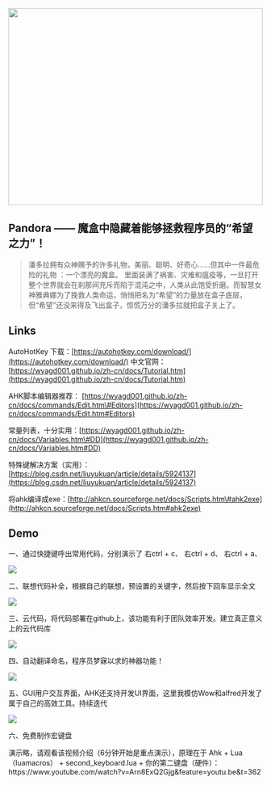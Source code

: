 <p align="center">
  <a href="https://nodejs.org/">
    <img
      src="https://github.com/dragon8github/ahk/raw/master/static/Pandorabg.png"
      width="100%"
      height="390"
    />
  </a>
</p>



## Pandora —— 魔盒中隐藏着能够拯救程序员的“希望之力”！

> 潘多拉拥有众神赐予的许多礼物，美丽、聪明、好奇心……但其中一件最危险的礼物 ：一个漂亮的魔盒。
> 里面装满了祸害、灾难和瘟疫等，一旦打开整个世界就会在刹那间充斥而陷于混沌之中，人类从此饱受折磨。而智慧女神雅典娜为了挽救人类命运，悄悄把名为“希望”的力量放在盒子底层，但“希望”还没来得及飞出盒子，惊慌万分的潘多拉就把盒子关上了。


## Links

AutoHotKey 下载：[https://autohotkey.com/download/](https://autohotkey.com/download/)
中文官网：[https://wyagd001.github.io/zh-cn/docs/Tutorial.htm](https://wyagd001.github.io/zh-cn/docs/Tutorial.htm)

AHK脚本编辑器推荐： [https://wyagd001.github.io/zh-cn/docs/commands/Edit.htm\#Editors](https://wyagd001.github.io/zh-cn/docs/commands/Edit.htm#Editors)

常量列表，十分实用：[https://wyagd001.github.io/zh-cn/docs/Variables.htm\#DD](https://wyagd001.github.io/zh-cn/docs/Variables.htm#DD)

特殊键解决方案（实用）：[https://blog.csdn.net/liuyukuan/article/details/5924137](https://blog.csdn.net/liuyukuan/article/details/5924137)

将ahk编译成exe：[http://ahkcn.sourceforge.net/docs/Scripts.htm\#ahk2exe](http://ahkcn.sourceforge.net/docs/Scripts.htm#ahk2exe)



## Demo
<p>一、通过快捷键呼出常用代码，分别演示了 右ctrl + c、 右ctrl + d、 右ctrl + a、</p>
<p>
  <a href="https://nodejs.org/">
    <img
      src="https://github.com/dragon8github/ahk/raw/master/static/通过快捷键呼出常用代码.gif"
    />
  </a>
</p>

<p>二、联想代码补全，根据自己的联想，预设置的关键字，然后按下回车显示全文</p>
<p>
  <a href="https://nodejs.org/">
    <img
      src="https://github.com/dragon8github/ahk/raw/master/static/智能补全代码.gif"
    />
  </a>
</p>

<p>三、云代码，将代码部署在github上，该功能有利于团队效率开发。建立真正意义上的云代码库</p>
<p>
  <a href="https://nodejs.org/">
    <img
      src="https://github.com/dragon8github/ahk/raw/master/static/云代码.gif"
    />
  </a>
</p>

<p>四、自动翻译命名，程序员梦寐以求的神器功能！</p>
<p>
  <a href="https://nodejs.org/">
    <img
      src="https://github.com/dragon8github/ahk/raw/master/static/自动翻译命名.gif"
    />
  </a>
</p>

<p>五、GUI用户交互界面，AHK还支持开发UI界面，这里我模仿Wow和alfred开发了属于自己的高效工具。持续迭代</p>
<p>
  <a href="https://nodejs.org/">
    <img
      src="https://github.com/dragon8github/ahk/raw/master/static/GUI.png"
    />
  </a>
</p>

<p>六、免费制作宏键盘</p>
<p>
  演示略，请观看该视频介绍（6分钟开始是重点演示），原理在于 Ahk + Lua（luamacros） + second_keyboard.lua + 你的第二键盘（硬件）：
  https://www.youtube.com/watch?v=Arn8ExQ2Gjg&feature=youtu.be&t=362
</p>
